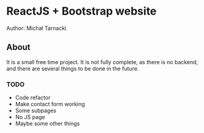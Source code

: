 # ReactJS + Bootstrap website

Author: Michał Tarnacki
## About

It is a small free time project. It is not fully complete, as there is no backend, and there are several things to be done in the future.


### TODO

* Code refactor
* Make contact form working
* Some subpages
* No JS page
* Maybe some other things